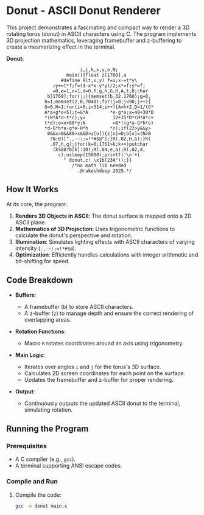 # Donut - ASCII Donut Renderer

This project demonstrates a fascinating and compact way to render a 3D rotating torus (donut) in ASCII characters using C. The program implements 3D projection mathematics, leveraging framebuffer and z-buffering to create a mesmerizing effect in the terminal.


**Donut:**

```
                           i,j,k,x,y,o,N;
                      main(){float z[1760],a
                    #define R(t,x,y) f=x;x-=t*y\
                 ;y+=t*f;f=(3-x*x-y*y)/2;x*=f;y*=f;
                 =0,e=1,c=1,d=0,f,g,h,G,H,A,t,D;char
               b[1760];for(;;){memset(b,32,1760);g=0,
              h=1;memset(z,0,7040);for(j=0;j<90;j++){
              G=0,H=1;for(i=0;i<314;i++){A=h+2,D=1/(G*
              A*a+g*e+5);t=G*A        *e-g*a;x=40+30*D
              *(H*A*d-t*c);y=          12+15*D*(H*A*c+
              t*d);o=x+80*y;N          =8*((g*a-G*h*e)
              *d-G*h*a-g*e-H*h        *c);if(22>y&&y>
               0&&x>0&&80>x&&D>z[o]){z[o]=D;b[o]=(N>0
                ?N:0)[".,-~:;=!*#$@"];}R(.02,H,G);}R(
                .07,h,g);}for(k=0;1761>k;k++)putchar
                 (k%80?b[k]:10);R(.04,e,a);R(.02,d,
                   c);usleep(15000);printf('\n'+(
                     " donut.c! \x1b[23A"));}}
                        /*no math lib needed
                          .@rakeshdeep 2025.*/
```

## How It Works

At its core, the program:
1. **Renders 3D Objects in ASCII**: The donut surface is mapped onto a 2D ASCII plane.
2. **Mathematics of 3D Projection**: Uses trigonometric functions to calculate the donut's perspective and rotation.
3. **Illumination**: Simulates lighting effects with ASCII characters of varying intensity (`.,-~:;=!*#$@`).
4. **Optimization**: Efficiently handles calculations with integer arithmetic and bit-shifting for speed.

## Code Breakdown

- **Buffers**: 
  - A framebuffer (`b`) to store ASCII characters.
  - A z-buffer (`z`) to manage depth and ensure the correct rendering of overlapping areas.
  
- **Rotation Functions**: 
  - Macro `R` rotates coordinates around an axis using trigonometry.

- **Main Logic**:
  - Iterates over angles `i` and `j` for the torus's 3D surface.
  - Calculates 2D screen coordinates for each point on the surface.
  - Updates the framebuffer and z-buffer for proper rendering.

- **Output**:
  - Continuously outputs the updated ASCII donut to the terminal, simulating rotation.

## Running the Program

### Prerequisites
- A C compiler (e.g., `gcc`).
- A terminal supporting ANSI escape codes.

### Compile and Run
1. Compile the code:
   ```bash
   gcc -o donut main.c
